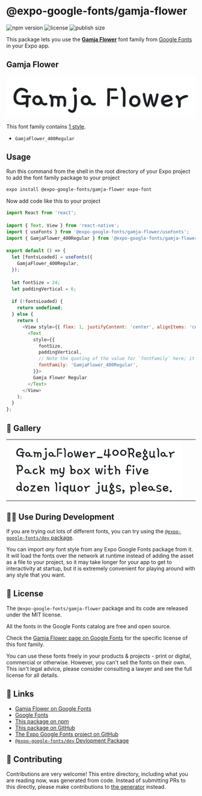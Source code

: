 # @expo-google-fonts/gamja-flower

![npm version](https://flat.badgen.net/npm/v/@expo-google-fonts/gamja-flower)
![license](https://flat.badgen.net/github/license/expo/google-fonts)
![publish size](https://flat.badgen.net/packagephobia/install/@expo-google-fonts/gamja-flower)

This package lets you use the [**Gamja Flower**](https://fonts.google.com/specimen/Gamja+Flower) font family from [Google Fonts](https://fonts.google.com/) in your Expo app.

## Gamja Flower

![Gamja Flower](./font-family.png)

This font family contains [1 style](#-gallery).

- `GamjaFlower_400Regular`

## Usage

Run this command from the shell in the root directory of your Expo project to add the font family package to your project
```sh
expo install @expo-google-fonts/gamja-flower expo-font
```

Now add code like this to your project
```js
import React from 'react';

import { Text, View } from 'react-native';
import { useFonts } from '@expo-google-fonts/gamja-flower/useFonts';
import { GamjaFlower_400Regular } from '@expo-google-fonts/gamja-flower/400Regular';

export default () => {
  let [fontsLoaded] = useFonts({
    GamjaFlower_400Regular,
  });

  let fontSize = 24;
  let paddingVertical = 6;

  if (!fontsLoaded) {
    return undefined;
  } else {
    return (
      <View style={{ flex: 1, justifyContent: 'center', alignItems: 'center' }}>
        <Text
          style={{
            fontSize,
            paddingVertical,
            // Note the quoting of the value for `fontFamily` here; it expects a string!
            fontFamily: 'GamjaFlower_400Regular',
          }}>
          Gamja Flower Regular
        </Text>
      </View>
    );
  }
};

```

## 🔡 Gallery


||||
|-|-|-|
|![GamjaFlower_400Regular](.//400Regular/GamjaFlower_400Regular.ttf.png)||||


## 👩‍💻 Use During Development

If you are trying out lots of different fonts, you can try using the [`@expo-google-fonts/dev` package](https://github.com/freeboub/google-fonts/tree/master/font-packages/dev#readme).

You can import *any* font style from any Expo Google Fonts package from it. It will load the fonts
over the network at runtime instead of adding the asset as a file to your project, so it may take longer
for your app to get to interactivity at startup, but it is extremely convenient
for playing around with any style that you want.

## 📖 License

The `@expo-google-fonts/gamja-flower` package and its code are released under the MIT license.

All the fonts in the Google Fonts catalog are free and open source.

Check the [Gamja Flower page on Google Fonts](https://fonts.google.com/specimen/Gamja+Flower) for the specific license of this font family.

You can use these fonts freely in your products & projects - print or digital, commercial or otherwise. However, you can't sell the fonts on their own. This isn't legal advice, please consider consulting a lawyer and see the full license for all details.

## 🔗 Links

- [Gamja Flower on Google Fonts](https://fonts.google.com/specimen/Gamja+Flower)
- [Google Fonts](https://fonts.google.com/)
- [This package on npm](https://www.npmjs.com/package/@expo-google-fonts/gamja-flower)
- [This package on GitHub](https://github.com/freeboub/google-fonts/tree/master/font-packages/gamja-flower)
- [The Expo Google Fonts project on GitHub](https://github.com/freeboub/google-fonts)
- [`@expo-google-fonts/dev` Devlopment Package](https://github.com/freeboub/google-fonts/tree/master/font-packages/dev)

## 🤝 Contributing

Contributions are very welcome! This entire directory, including what you are reading now, was generated from code. Instead of submitting PRs to this directly, please make contributions to [the generator](https://github.com/freeboub/google-fonts/tree/master/packages/generator) instead.
